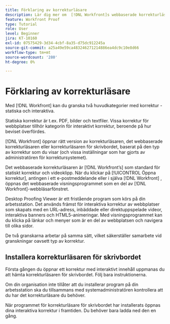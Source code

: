```yaml
---
title: Förklaring av korrekturläsare
description: Lär dig mer om  [!DNL Workfront]s webbaserade korrekturläsare och korrekturläsare för datorer, skillnaden mellan dem och hur du får åtkomst till dem.
feature: Workfront Proof
type: Tutorial
role: User
level: Beginner
jira: KT-10160
exl-id: 07575429-3d34-4cbf-8a35-d75dc912245a
source-git-commit: a25a49e59ca483246271214886ea4dc9c10e8d66
workflow-type: tm+mt
source-wordcount: '280'
ht-degree: 0%

---
```


# Förklaring av korrekturläsare

Med [!DNL Workfront] kan du granska två huvudkategorier med korrektur - statiska och interaktiva.

Statiska korrektur är t.ex. PDF, bilder och textfiler. Vissa korrektur för webbplatser tillhör kategorin för interaktivt korrektur, beroende på hur beviset överfördes.

[!DNL Workfront] öppnar rätt version av korrekturläsaren, det webbaserade korrekturläsaren eller korrekturläsaren för skrivbordet, baserat på den typ av korrektur som du visar (och vissa inställningar som har gjorts av administratören för korrektursystemet).

Det webbaserade korrekturläsaren är [!DNL Workfront’s] som standard för statiskt korrektur och videoklipp. När du klickar på [!UICONTROL Öppna korrektur], antingen i ett e-postmeddelande eller i själva [!DNL Workfront] , öppnas det webbaserade visningsprogrammet som en del av [!DNL Workfront]-webbläsarfönstret.

Desktop Proofing Viewer är ett fristående program som körs på din arbetsstation. Det används främst för interaktiva korrektur av webbplatser som skapats med en URL-adress, inbäddade eller direktuppspelade videor, interaktiva banners och HTML5-animeringar. Med visningsprogrammet kan du klicka på länkar och menyer som är en del av webbplatsen och navigera till olika sidor.

De två granskarna arbetar på samma sätt, vilket säkerställer samarbete vid granskningar oavsett typ av korrektur.

## Installera korrekturläsaren för skrivbordet

Första gången du öppnar ett korrektur med interaktivt innehåll uppmanas du att hämta korrekturläsaren för skrivbordet. Följ bara instruktionerna.

Om din organisation inte tillåter att du installerar program på din arbetsstation ska du tillsammans med systemadministratören kontrollera att du har det korrekturläsare du behöver.

När programmet för korrekturläsare för skrivbordet har installerats öppnas dina interaktiva korrektur i framtiden. Du behöver bara ladda ned den en gång.

<!-- 
### Learn more
* Differences between the Web Proofing Viewer and the Desktop Proofing Viewer
* Review an interactive proof
* Install the Desktop Proofing Viewer
* Understand the Desktop Proofing Viewer
* Open proofs in the Desktop Proofing Viewer
* Interactive content proofs
-->
